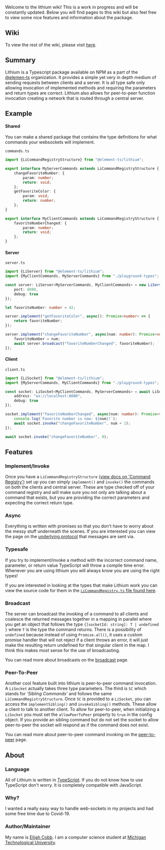 Welcome to the lithium wiki! This is a work in progress and will be constantly updated. Below you will find pages to
this wiki but also feel free to view some nice features and information about the package.

## Wiki
To view the rest of the wiki, please visit [here](https://github.com/elements-ts/lithium/wiki).

## Summary
Lithium is a Typescript package available on NPM as a part of the [@elemen-ts](https://element-ts.com) organization.
It provides a simple yet very in depth medium of sending requests between clients and a server. It is all type safe
only allowing invocation of implemented methods and requiring the parameters and return types are correct. Lithium also
allows for peer-to-peer function invocation creating a network that is routed through a central server.

## Example

#### Shared
You can make a shared package that contains the type definitions for what commands your websockets will implement.

`commands.ts`
```typescript
import {LiCommandRegistryStructure} from "@element-ts/lithium";

export interface MyServerCommands extends LiCommandRegistryStructure {
    changeFavoriteNumber: {
    	param: number;
        return: void;
    };
    getFavoriteColor: {
        param: void;
        return: number;
    };
}

export interface MyClientCommands extends LiCommandRegistryStructure {
    favoriteNumberChanged: {
        param: number;
        return: void;
    };
}
```

#### Server
`server.ts`
```typescript
import {LiServer} from "@element-ts/lithium";
import {MyClientCommands, MyServerCommands} from "./playground-types";

const server: LiServer<MyServerCommands, MyClientCommands> = new LiServer({
    port: 8080,
    debug: true
});

let favoriteNumber: number = 42;

server.implement("getFavoriteColor", async(): Promise<number> => {
    return favoriteNumber;
});

server.implement("changeFavoriteNumber", async(num: number): Promise<void> => {
    favoriteNumber = num;
    await server.broadcast("favoriteNumberChanged", favoriteNumber);
});
```

#### Client
`client.ts`
```typescript
import {LiSocket} from "@element-ts/lithium";
import {MyServerCommands, MyClientCommands} from "./playground-types";

const socket: LiSocket<MyClientCommands, MyServerCommands> = await LiSocket.init({
    address: "ws://localhost:8080",
    debug: true
});

socket.implement("favoriteNumberChanged", async(num: number): Promise<void> => {
    console.log(`Favorite number is now: ${num}!`);
    await socket.invoke("changeFavoriteNumber", num + 1);
});

await socket.invoke("changeFavoriteNumber", 0);
```

## Features

### Implement/Invoke
Once you have a `LiCommandRegistryStructure`
([view docs on 'Command Registry'](https://github.com/elements-ts/lithium/wiki/CommandRegistry)) set up you can
simply `implement()` and `invoke()` the commands on both the clients and central server. These are type
checked off of your command registry and will make sure you not only are talking about a command that exists, but you
are providing the correct parameters and expecting the correct return type.

### Async
Everything is written with promises so that you don't have to worry about the messy stuff underneath the scenes. If
you are interested you can view the page on the
[underlying protocol](https://github.com/elements-ts/lithium/wiki/Protocol) that messages are sent via.

### Typesafe
If you try to implement/invoke a method with the incorrect command name, parameter, or return value TypeScript will
throw a compile time error. Whenever you are using lithium you will always know you are using the right types!

If you are interested in looking at the types that make Lithium work you can view the source code for them in the
[`LiCommandRegistry.ts` file found here](https://github.com/element-ts/lithium/blob/master/ts/LiCommandRegistry.ts).

### Broadcast
The server can broadcast the invoking of a command to all clients and coalesce the returned messages together in a
mapping in parallel where you get an object that follows the type `{[socketId: string]: T | undefined }` where `T` is
the type the command returns. There is a possibility of `undefined` because instead of using `Promise.all()`, it uses
a custom promise handler that will not reject if a client throws an error, it will just make the resulting return
undefined for that singular client in the map. I think this makes most sense for the use of broadcasting.

You can read more about broadcasts on the
[broadcast](https://github.com/elements-ts/lithium/wiki/Broadcast) page.

### Peer-To-Peer
Another cool feature built into lithium is peer-to-peer command invocation. A `LiSocket` actually takes three type
parameters. The third is `SC` which stands for _'Sibling Commands'_ and follows the same `LiCommandRegistryStructure`.
Once `SC` is provided to a `LiSocket`, you can access the `implementSibling()` and `invokeSibling()` methods. These
allow a client to talk to another client. To allow for peer-to-peer, when initializing a `LiSocket` you must set the
`allowPeerToPeer` property to `true` in the config object. If you provide an sibling command but do not set the socket
to allow peer-to-peer the socket will respond as if the command does not exist.

You can read more about peer-to-peer command invoking on the
[peer-to-peer](https://github.com/elements-ts/lithium/wiki/PeerToPeer) page.

## About

### Language
All of Lithium is written in [TypeScript](https://www.typescriptlang.org). If you do not know how to use TypeScript don't worry. It is completely compatible with JavaScript.

### Why?
I wanted a really easy way to handle web-sockets in my projects and had some free time due to Covid-19.

### Author/Maintainer
My name is [Elijah Cobb](https://elijahcobb.com). I am a computer science student at [Michigan Technological University](https://mtu.edu).